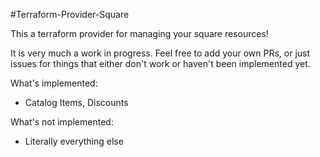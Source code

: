 #Terraform-Provider-Square

This a terraform provider for managing your square resources!

It is very much a work in progress.  Feel free to add your own PRs, or just issues for things that either don't work or haven't been implemented yet.

What's implemented:
* Catalog Items, Discounts

What's not implemented:
* Literally everything else

